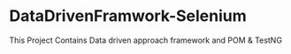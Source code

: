 # DataDrivenFramwork-Selenium
This Project Contains Data driven approach framework and POM &amp; TestNG
